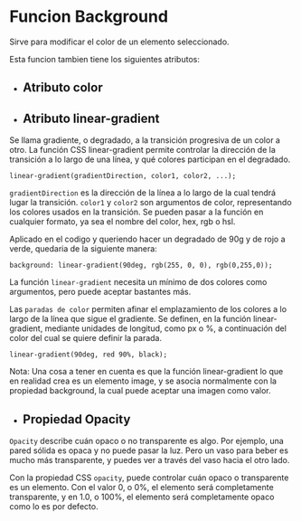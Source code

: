 # Funcion Background
Sirve para modificar el color de un elemento seleccionado.

Esta funcion tambien tiene los siguientes atributos:
* ## Atributo color

* ## Atributo linear-gradient
Se llama gradiente, o degradado, a la transición progresiva de un color a otro. La función CSS linear-gradient permite controlar la dirección de la transición a lo largo de una línea, y qué colores participan en el degradado.
```
linear-gradient(gradientDirection, color1, color2, ...);
```
`gradientDirection` es la dirección de la línea a lo largo de la cual tendrá lugar la transición. `color1` y `color2` son argumentos de color, representando los colores usados en la transición. Se pueden pasar a la función en cualquier formato, ya sea el nombre del color, hex, rgb o hsl.

Aplicado en el codigo y queriendo hacer un degradado de 90g y de rojo a verde, quedaria de la siguiente manera:
```
background: linear-gradient(90deg, rgb(255, 0, 0), rgb(0,255,0));
```
La función `linear-gradient` necesita un mínimo de dos colores como argumentos, pero puede aceptar bastantes más. 

Las `paradas de color` permiten afinar el emplazamiento de los colores a lo largo de la línea que sigue el gradiente. Se definen, en la función linear-gradient, mediante unidades de longitud, como px o %, a continuación del color del cual se quiere definir la parada.
```
linear-gradient(90deg, red 90%, black);
```
Nota: Una cosa a tener en cuenta es que la función linear-gradient lo que en realidad crea es un elemento image, y se asocia normalmente con la propiedad background, la cual puede aceptar una imagen como valor.
* ## Propiedad Opacity
`Opacity` describe cuán opaco o no transparente es algo. Por ejemplo, una pared sólida es opaca y no puede pasar la luz. Pero un vaso para beber es mucho más transparente, y puedes ver a través del vaso hacia el otro lado.

Con la propiedad CSS `opacity`, puede controlar cuán opaco o transparente es un elemento. Con el valor 0, o 0%, el elemento será completamente transparente, y en 1.0, o 100%, el elemento será completamente opaco como lo es por defecto.
